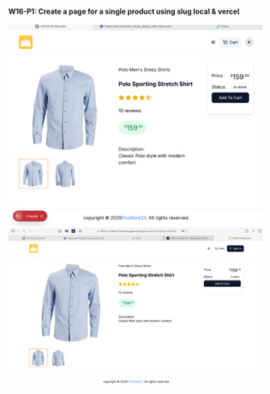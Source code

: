 #### W16-P1: Create a page for a single product using slug local & vercel
 
![](w16-p1.png)
![](w16-p2.png)
 
```

```
 